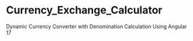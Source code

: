 # Currency_Exchange_Calculator
Dynamic Currency Converter with Denomination Calculation Using Angular 17
